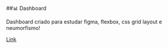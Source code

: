 ##📊 Dashboard

Dashboard criado para estudar figma, flexbox, css grid layout e neumorfismo!

[Link](https://lipzdev.github.io/Dashboard/)
